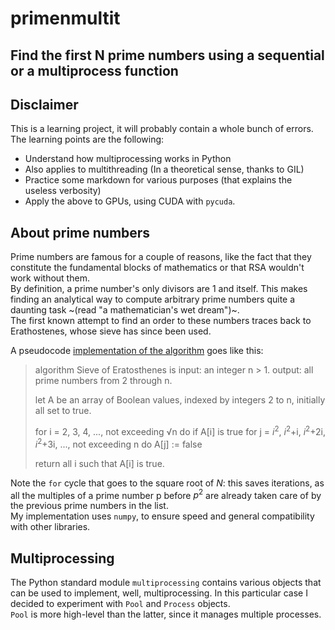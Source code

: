 # primenmultit
Find the first N prime numbers using a sequential or a multiprocess function
---

## Disclaimer
This is a learning project, it will probably contain a whole bunch of errors.\
The learning points are the following:
* Understand how multiprocessing works in Python
* Also applies to multithreading (In a theoretical sense, thanks to GIL)
* Practice some markdown for various purposes (that explains the useless verbosity)
* Apply the above to GPUs, using CUDA with `pycuda`.

## About prime numbers

Prime numbers are famous for a couple of reasons, like the fact that they constitute the fundamental blocks of mathematics or that RSA wouldn't work without them.\
By definition, a prime number's only divisors are 1 and itself. This makes finding an analytical way to compute arbitrary prime numbers quite a daunting task ~(read "a mathematician's wet dream")~. \
The first known attempt to find an order to these numbers traces back to Erathostenes, whose sieve has since been used.

A pseudocode [implementation of the algorithm](https://en.wikipedia.org/wiki/Sieve_of_Eratosthenes) goes like this:


>algorithm Sieve of Eratosthenes is
>    input: an integer n > 1.
>   output: all prime numbers from 2 through n.
>
>   let A be an array of Boolean values, indexed by integers 2 to n,
>   initially all set to true.
>    
>   for i = 2, 3, 4, ..., not exceeding √n do
>        if A[i] is true
>            for j = $i^2$, $i^2$+i, $i^2$+2i, $i^2$+3i, ..., not exceeding n do
>                A[j] := false
>
>    return all i such that A[i] is true.

Note the  `for` cycle that goes to the square root of $N$: this saves iterations, as all the multiples of a prime number p before $p^2$ are already taken care of by the previous prime numbers in the list.\
My implementation uses `numpy`, to ensure speed and general compatibility with other libraries.  

## Multiprocessing
The Python standard module `multiprocessing` contains various objects that can be used to implement, well, multiprocessing.
In this particular case I decided to experiment with `Pool` and `Process` objects.\
`Pool` is more high-level than the latter, since it manages multiple processes.

